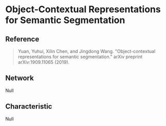 #  Object-Contextual Representations for Semantic Segmentation

##  Reference

> Yuan, Yuhui, Xilin Chen, and Jingdong Wang. "Object-contextual representations for semantic segmentation." arXiv preprint arXiv:1909.11065 (2019).

## Network

Null

## Characteristic

Null

